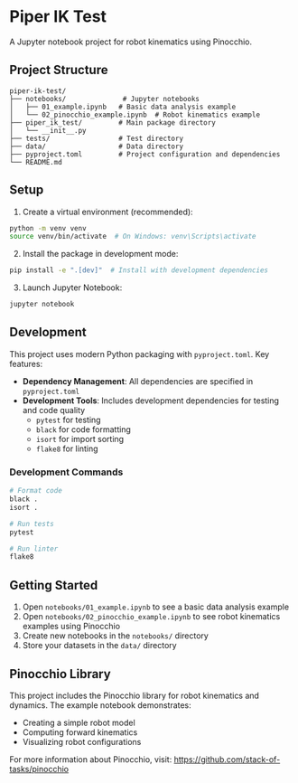 # Piper IK Test

A Jupyter notebook project for robot kinematics using Pinocchio.

## Project Structure

```
piper-ik-test/
├── notebooks/              # Jupyter notebooks
│   ├── 01_example.ipynb   # Basic data analysis example
│   └── 02_pinocchio_example.ipynb  # Robot kinematics example
├── piper_ik_test/         # Main package directory
│   └── __init__.py
├── tests/                 # Test directory
├── data/                  # Data directory
├── pyproject.toml         # Project configuration and dependencies
└── README.md
```

## Setup

1. Create a virtual environment (recommended):
```bash
python -m venv venv
source venv/bin/activate  # On Windows: venv\Scripts\activate
```

2. Install the package in development mode:
```bash
pip install -e ".[dev]"  # Install with development dependencies
```

3. Launch Jupyter Notebook:
```bash
jupyter notebook
```

## Development

This project uses modern Python packaging with `pyproject.toml`. Key features:

- **Dependency Management**: All dependencies are specified in `pyproject.toml`
- **Development Tools**: Includes development dependencies for testing and code quality
  - `pytest` for testing
  - `black` for code formatting
  - `isort` for import sorting
  - `flake8` for linting

### Development Commands

```bash
# Format code
black .
isort .

# Run tests
pytest

# Run linter
flake8
```

## Getting Started

1. Open `notebooks/01_example.ipynb` to see a basic data analysis example
2. Open `notebooks/02_pinocchio_example.ipynb` to see robot kinematics examples using Pinocchio
3. Create new notebooks in the `notebooks/` directory
4. Store your datasets in the `data/` directory

## Pinocchio Library

This project includes the Pinocchio library for robot kinematics and dynamics. The example notebook demonstrates:
- Creating a simple robot model
- Computing forward kinematics
- Visualizing robot configurations

For more information about Pinocchio, visit: https://github.com/stack-of-tasks/pinocchio 